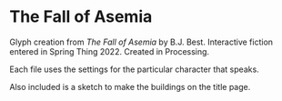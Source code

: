 # The Fall of Asemia
Glyph creation from <i>The Fall of Asemia</i> by B.J. Best.  Interactive fiction entered in Spring Thing 2022.  Created in Processing.

Each file uses the settings for the particular character that speaks.

Also included is a sketch to make the buildings on the title page.
